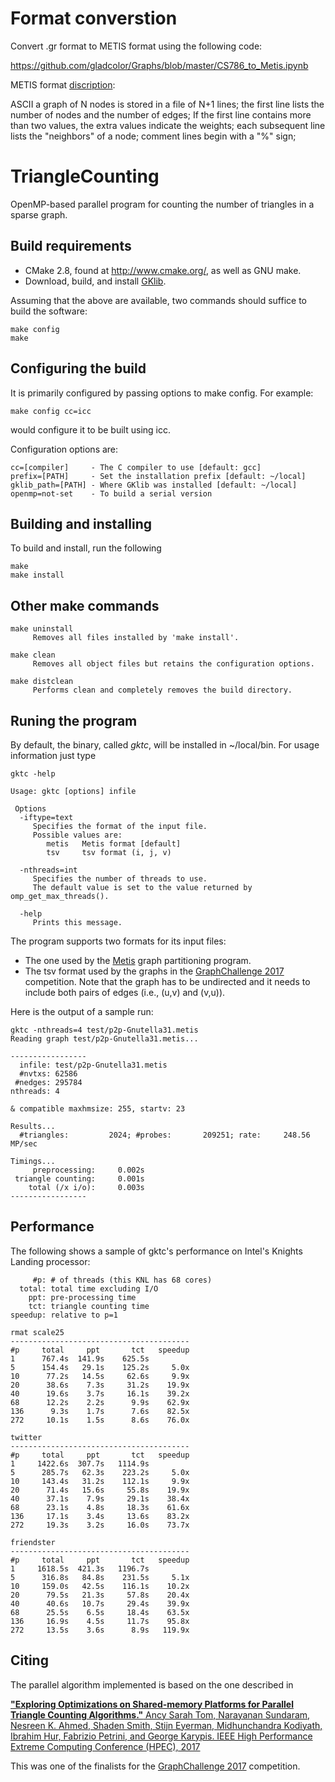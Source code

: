 # Format converstion
Convert .gr format to METIS format using the following code:

https://github.com/gladcolor/Graphs/blob/master/CS786_to_Metis.ipynb

METIS format [discription](https://people.sc.fsu.edu/~jburkardt/data/metis_graph/metis_graph.html):

ASCII
a graph of N nodes is stored in a file of N+1 lines;
the first line lists the number of nodes and the number of edges;
If the first line contains more than two values, the extra values indicate the weights;
each subsequent line lists the "neighbors" of a node;
comment lines begin with a "%" sign;

# TriangleCounting
OpenMP-based parallel program for counting the number of triangles in a sparse graph.


## Build requirements
 - CMake 2.8, found at http://www.cmake.org/, as well as GNU make. 
 - Download, build, and install [GKlib](https://github.com/KarypisLab/GKlib).

Assuming that the above are available, two commands should suffice to 
build the software:
```
make config 
make
```

## Configuring the build
It is primarily configured by passing options to make config. For example:
```
make config cc=icc
```

would configure it to be built using icc.

Configuration options are:
```
cc=[compiler]     - The C compiler to use [default: gcc]
prefix=[PATH]     - Set the installation prefix [default: ~/local]
gklib_path=[PATH] - Where GKlib was installed [default: ~/local]
openmp=not-set    - To build a serial version
```

## Building and installing
To build and install, run the following
```
make
make install
```

## Other make commands
    make uninstall 
         Removes all files installed by 'make install'.
   
    make clean 
         Removes all object files but retains the configuration options.
   
    make distclean 
         Performs clean and completely removes the build directory.


## Runing the program 
By default, the binary, called _gktc_, will be installed in ~/local/bin.
For usage information just type
```
gktc -help

Usage: gktc [options] infile

 Options
  -iftype=text
     Specifies the format of the input file.
     Possible values are:
        metis   Metis format [default]
        tsv     tsv format (i, j, v)

  -nthreads=int
     Specifies the number of threads to use.
     The default value is set to the value returned by omp_get_max_threads().

  -help
     Prints this message.
```

The program supports two formats for its input files: 
- The one used by the [Metis](http://www.cs.umn.edu/~metis) graph 
  partitioning program.
- The tsv format used by the graphs in the 
  [GraphChallenge 2017](http://graphchallenge.mit.edu/) competition.
Note that the graph has to be undirected and it needs to include both pairs of
edges (i.e., (u,v) and (v,u)).

Here is the output of a sample run:
```
gktc -nthreads=4 test/p2p-Gnutella31.metis
Reading graph test/p2p-Gnutella31.metis...

-----------------
  infile: test/p2p-Gnutella31.metis
  #nvtxs: 62586
 #nedges: 295784
nthreads: 4

& compatible maxhmsize: 255, startv: 23

Results...
  #triangles:         2024; #probes:       209251; rate:     248.56 MP/sec

Timings...
     preprocessing:     0.002s
 triangle counting:     0.001s
    total (/x i/o):     0.003s
-----------------
```


## Performance 
The following shows a sample of gktc's performance on Intel's Knights Landing
processor:

```
     #p: # of threads (this KNL has 68 cores)
  total: total time excluding I/O
    ppt: pre-processing time
    tct: triangle counting time
speedup: relative to p=1

rmat scale25 
----------------------------------------
#p     total     ppt       tct   speedup 
1      767.4s  141.9s    625.5s   
5      154.4s   29.1s    125.2s     5.0x 
10      77.2s   14.5s     62.6s     9.9x
20      38.6s    7.3s     31.2s    19.9x
40      19.6s    3.7s     16.1s    39.2x
68      12.2s    2.2s      9.9s    62.9x
136      9.3s    1.7s      7.6s    82.5x
272     10.1s    1.5s      8.6s    76.0x

twitter 
----------------------------------------
#p     total     ppt       tct   speedup    
1     1422.6s  307.7s   1114.9s  
5      285.7s   62.3s    223.2s     5.0x 
10     143.4s   31.2s    112.1s     9.9x 
20      71.4s   15.6s     55.8s    19.9x 
40      37.1s    7.9s     29.1s    38.4x 
68      23.1s    4.8s     18.3s    61.6x 
136     17.1s    3.4s     13.6s    83.2x 
272     19.3s    3.2s     16.0s    73.7x 

friendster 
----------------------------------------
#p     total     ppt       tct   speedup  
1     1618.5s  421.3s   1196.7s   
5      316.8s   84.8s    231.5s     5.1x  
10     159.0s   42.5s    116.1s    10.2x 
20      79.5s   21.3s     57.8s    20.4x
40      40.6s   10.7s     29.4s    39.9x 
68      25.5s    6.5s     18.4s    63.5x 
136     16.9s    4.5s     11.7s    95.8x 
272     13.5s    3.6s      8.9s   119.9x 
```

## Citing 
The parallel algorithm implemented is based on the one described in

[__"Exploring Optimizations on Shared-memory Platforms for Parallel Triangle Counting
Algorithms."__ Ancy Sarah Tom, Narayanan Sundaram, Nesreen K. Ahmed, Shaden Smith, 
Stijn Eyerman, Midhunchandra Kodiyath, Ibrahim Hur, Fabrizio Petrini, and George
Karypis. IEEE High Performance Extreme Computing Conference (HPEC),
2017](http://glaros.dtc.umn.edu/gkhome/node/1214)

This was one of the finalists for the [GraphChallenge
2017](http://graphchallenge.mit.edu/) competition.

